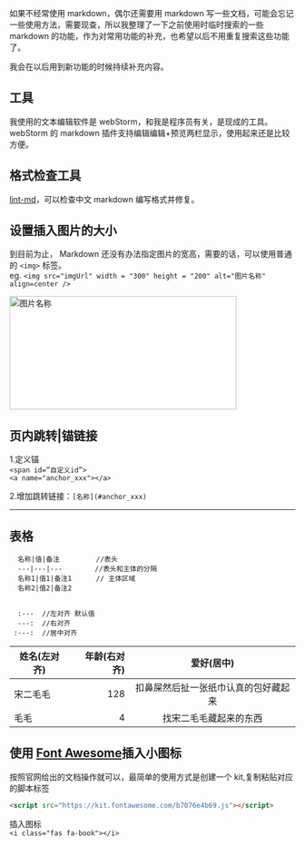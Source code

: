 如果不经常使用 markdown，偶尔还需要用 markdown 写一些文档，可能会忘记一些使用方法，需要现查，所以我整理了一下之前使用时临时搜索的一些 markdown 的功能，作为对常用功能的补充，也希望以后不用重复搜索这些功能了。

我会在以后用到新功能的时候持续补充内容。

## 工具
我使用的文本编辑软件是 webStorm，和我是程序员有关，是现成的工具。webStorm 的 markdown 插件支持编辑编辑+预览两栏显示，使用起来还是比较方便。


## 格式检查工具
 [lint-md](https://github.com/hustcc/lint-md)，可以检查中文 markdown 编写格式并修复。

## 设置插入图片的大小
到目前为止， Markdown 还没有办法指定图片的宽高，需要的话，可以使用普通的 `<img>` 标签。  
eg. 
`<img src="imgUrl" width = "300" height = "200" alt="图片名称" align=center />` 

  <img src="https://images.unsplash.com/photo-1557802891-958ecf3d5992?ixlib=rb-1.2.1&ixid=eyJhcHBfaWQiOjEyMDd9&auto=format&fit=crop&w=800&q=60" width = "400" height = "200" alt="图片名称" align=center />  

## 页内跳转|锚链接

  1.定义锚  
     `<span id=”自定义id”>`  
     `<a name="anchor_xxx"></a>`
     
  2.增加跳转链接：`[名称](#anchor_xxx)`

***

## 表格
```plain
  名称|值|备注         //表头
  ---|---|---        //表头和主体的分隔
  名称1|值1|备注1      // 主体区域
  名称2|值2|备注2
  
  
  :---  //左对齐 默认值
  ---:  //右对齐
 :---:  //居中对齐

```
  姓名(左对齐)|年龄(右对齐)|爱好(居中)|
  ---|---:|:---:
  宋二毛毛|128|扣鼻屎然后扯一张纸巾认真的包好藏起来
  毛毛|4|找宋二毛毛藏起来的东西


## 使用 [Font Awesome](https://fontawesome.com/)插入小图标
按照官网给出的文档操作就可以，最简单的使用方式是创建一个 kit,复制粘贴对应的脚本标签

```html
<script src="https://kit.fontawesome.com/b7076e4b69.js"></script>
```
<script src="https://kit.fontawesome.com/b7076e4b69.js"></script>
插入图标   
`<i class="fas fa-book"></i>` 
<i class="fas fa-book"></i>
